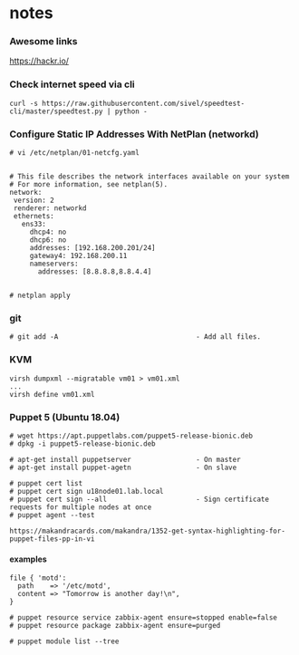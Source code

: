 # notes

### Awesome links

https://hackr.io/

### Check internet speed via cli
````
curl -s https://raw.githubusercontent.com/sivel/speedtest-cli/master/speedtest.py | python -
````

### Configure Static IP Addresses With NetPlan (networkd)
````
# vi /etc/netplan/01-netcfg.yaml


# This file describes the network interfaces available on your system
# For more information, see netplan(5).
network:
 version: 2
 renderer: networkd
 ethernets:
   ens33:
     dhcp4: no
     dhcp6: no
     addresses: [192.168.200.201/24]
     gateway4: 192.168.200.11
     nameservers:
       addresses: [8.8.8.8,8.8.4.4]


# netplan apply
````

### git
````
# git add -A                                  - Add all files.
````
### KVM
````
virsh dumpxml --migratable vm01 > vm01.xml
...
virsh define vm01.xml
````

### Puppet 5 (Ubuntu 18.04)
````
# wget https://apt.puppetlabs.com/puppet5-release-bionic.deb
# dpkg -i puppet5-release-bionic.deb

# apt-get install puppetserver                - On master
# apt-get install puppet-agetn                - On slave
````
````
# puppet cert list
# puppet cert sign u18node01.lab.local
# puppet cert sign --all                      - Sign certificate requests for multiple nodes at once
# puppet agent --test
````
````
https://makandracards.com/makandra/1352-get-syntax-highlighting-for-puppet-files-pp-in-vi
````
#### examples
````
file { 'motd':
  path    => '/etc/motd',
  content => "Tomorrow is another day!\n",
}
````
````
# puppet resource service zabbix-agent ensure=stopped enable=false
# puppet resource package zabbix-agent ensure=purged

# puppet module list --tree
````
